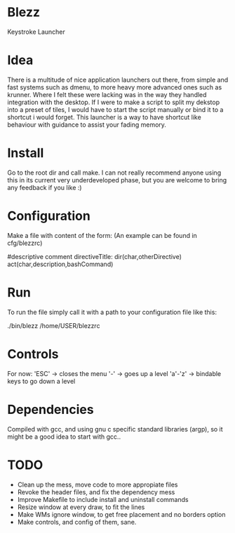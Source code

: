 # Blezz
Keystroke Launcher

# Idea
There is a multitude of nice application launchers out there, from simple and fast systems such as dmenu, to more heavy more advanced ones such as krunner. 
Where I felt these were lacking was in the way they handled integration with the desktop. If I were to make a script to split my dekstop into a preset of tiles, I would have to start the script manually or bind it to a shortcut i would forget. This launcher is a way to have shortcut like behaviour with guidance to assist your fading memory.

# Install
Go to the root dir and call make. I can not really recommend anyone using this in its current very underdeveloped phase, but you are welcome to bring any feedback if you like :)

# Configuration
Make a file with content of the form: (An example can be found in cfg/blezzrc)

\#descriptive comment
directiveTitle:
dir(char,otherDirective)
act(char,description,bashCommand)

# Run
To run the file simply call it with a path to your configuration file like this:

./bin/blezz /home/USER/blezzrc

# Controls
For now:
'ESC' -> closes the menu
'-' -> goes up a level
'a'-'z' -> bindable keys to go down a level

# Dependencies
Compiled with gcc, and using gnu c specific standard libraries (argp), so it might be a good idea to start with gcc..

# TODO
* Clean up the mess, move code to more appropiate files
* Revoke the header files, and fix the dependency mess
* Improve Makefile to include install and uninstall commands
* Resize window at every draw, to fit the lines
* Make WMs ignore window, to get free placement and no borders option
* Make controls, and config of them, sane.